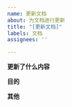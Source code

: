 ```yaml
---
name: 更新文档
about: 为文档进行更新
title: "[更新文档]"
labels: 文档
assignees: ''

---
```


**更新了什么内容**

**目的**

**其他**
